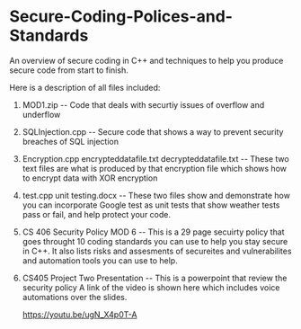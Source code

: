 # Secure-Coding-Polices-and-Standards
An overview of secure coding in C++ and techniques to help you produce secure code from start to finish. 

Here is a description of all files included: 

1. MOD1.zip -- Code that deals with securtiy issues of overflow and underflow
2. SQLInjection.cpp -- Secure code that shows a way to prevent security breaches of SQL injection
3. Encryption.cpp
   encrypteddatafile.txt
   decrypteddatafile.txt -- These two text files are what is produced by that encryption file which 
                            shows how to encrypt data with XOR encryption
4. test.cpp
   unit testing.docx -- These two files show and demonstrate how you can incorporate Google test as    unit tests that show weather tests pass or fail, and help protect your code. 
   
5. CS 406 Security Policy MOD 6 -- This is a 29 page secuirty policy that goes throught 10 coding 
   standards you can use to help you stay secure in C++. It also lists risks and assesments of 
   secureites and vulnerabilites and automation tools you can use to help. 
   
6. CS405 Project Two Presentation -- This is a powerpoint that review the security policy
   A link of the video is shown here which includes voice automations over the slides. 
   
   https://youtu.be/ugN_X4p0T-A

